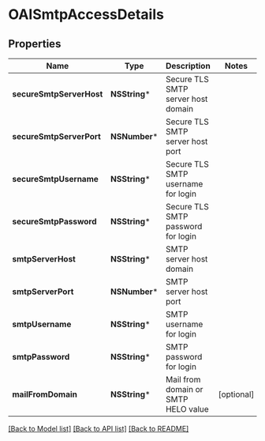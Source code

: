 # OAISmtpAccessDetails

## Properties
Name | Type | Description | Notes
------------ | ------------- | ------------- | -------------
**secureSmtpServerHost** | **NSString*** | Secure TLS SMTP server host domain | 
**secureSmtpServerPort** | **NSNumber*** | Secure TLS SMTP server host port | 
**secureSmtpUsername** | **NSString*** | Secure TLS SMTP username for login | 
**secureSmtpPassword** | **NSString*** | Secure TLS SMTP password for login | 
**smtpServerHost** | **NSString*** | SMTP server host domain | 
**smtpServerPort** | **NSNumber*** | SMTP server host port | 
**smtpUsername** | **NSString*** | SMTP username for login | 
**smtpPassword** | **NSString*** | SMTP password for login | 
**mailFromDomain** | **NSString*** | Mail from domain or SMTP HELO value | [optional] 

[[Back to Model list]](../README#documentation-for-models) [[Back to API list]](../README#documentation-for-api-endpoints) [[Back to README]](../README)


